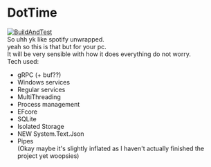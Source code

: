 ﻿# DotTime
[![BuildAndTest](https://github.com/AddisonRogers/DotTime/actions/workflows/dotnet.yml/badge.svg)](https://github.com/AddisonRogers/DotTime/actions/workflows/dotnet.yml) \
So uhh yk like spotify unwrapped.\
yeah so this is that but for your pc.\
It will be very sensible with how it does everything do not worry.\
Tech used:
- gRPC (+ buf??)
- Windows services
- Regular services
- MultiThreading
- Process management
- EFcore
- SQLite
- Isolated Storage
- NEW System.Text.Json
- Pipes\
  (Okay maybe it's slightly inflated as I haven't actually finished the project yet woopsies)
